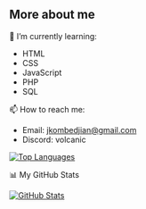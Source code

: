 ## More about me

🌱 I’m currently learning:
- HTML
- CSS
- JavaScript
- PHP
- SQL

📫 How to reach me:
- Email: jkombedjian@gmail.com
- Discord: volcanic

<p>
<a href="https://github.com/anuraghazra/github-readme-stats">
<img src="https://github-readme-stats.vercel.app/api/top-langs/?username=volcanic-phoenix&layout=compact&theme=dracula&hide_border=true" alt="Top Languages">
</a>
</p>
 
📊 My GitHub Stats
<p>
<a href="https://github.com/anuraghazra/github-readme-stats">
<img src="https://github-readme-stats.vercel.app/api?username=volcanic-phoenix&show_icons=true&theme=default&hide_border=true&count_private=true" alt="GitHub Stats">
</a>
</p>

